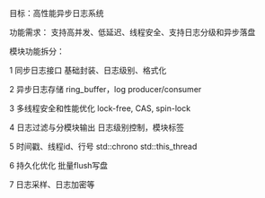 目标：高性能异步日志系统

功能需求：
支持高并发、低延迟、线程安全、支持日志分级和异步落盘

模块功能拆分：

1 同步日志接口
基础封装、日志级别、格式化

2 异步日志存储
ring_buffer，log producer/consumer

3 多线程安全和性能优化
lock-free, CAS, spin-lock

4 日志过滤与分模块输出
日志级别控制，模块标签

5 时间戳、线程id、行号
std::chrono std::this_thread

6 持久化优化
批量flush写盘

7 日志采样、日志加密等

